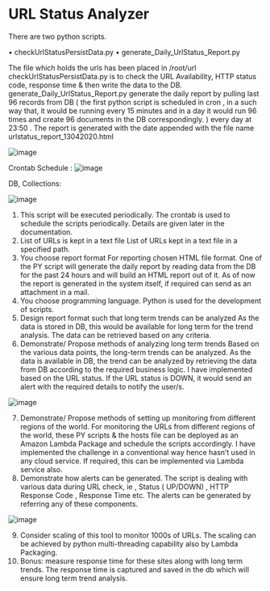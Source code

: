 # URL Status Analyzer

There are two python scripts. 

•	checkUrlStatusPersistData.py
•	generate_Daily_UrlStatus_Report.py

The file which holds the urls has been placed in /root/url 
checkUrlStatusPersistData.py is to check the URL Availability, HTTP status code, response time & then write the data to the DB.
generate_Daily_UrlStatus_Report.py generate the daily report by pulling last 96 records from DB ( the first python script is scheduled in cron , in a such way that, it would be running every 15 minutes and in a day it would run 96 times and create 96 documents in the DB correspondingly. ) every day at 23:50 .
The report is generated with the date appended with the file name urlstatus_report_13042020.html

![image](https://github.com/emjeev/URL-Status-Analyzer/assets/61203867/06dd563c-951e-4b12-8d4f-cdb816b38333)


Crontab Schedule :
![image](https://github.com/emjeev/URL-Status-Analyzer/assets/61203867/bc42836f-a43c-4567-a6c4-58b9cfce9ac2)

 
DB, Collections:

![image](https://github.com/emjeev/URL-Status-Analyzer/assets/61203867/f816f80c-2587-48a8-8cc9-de01b498bb9a)

1.	This script will be executed periodically.
    The crontab is used to schedule the scripts periodically. Details are given later in the documentation.
2.	List of URLs is kept in a text file
   List of URLs kept in a text file in a specified path.
3.	You choose report format
For reporting chosen HTML file format.  One of the PY script will generate the daily report by reading data from the DB for the past 24 hours and will build an HTML report out of it. As of now the report is generated in the system itself, if required can send as an attachment in a mail.
4.	You choose programming language.
   Python is used for the development of scripts.
5.	Design report format such that long term trends can be analyzed
   As the data is stored in DB, this would be available for long term for the trend analysis. The data can be retrieved based on any criteria. 
6.	Demonstrate/ Propose methods of analyzing long term trends
   Based on the various data points, the long-term trends can be analyzed. As the data is available in DB, the trend can be analyzed by retrieving the data from DB according to the required business logic. I have implemented based on the URL status. If the URL status is DOWN, it would send an alert with the required details to notify the user/s.

![image](https://github.com/emjeev/URL-Status-Analyzer/assets/61203867/5eeabc63-008b-44b0-9ce7-aa1c03d696e1)

7.	Demonstrate/ Propose methods of setting up monitoring from different regions of the world.
   For monitoring the URLs from different regions of the world, these PY scripts & the hosts file can be deployed as an Amazon Lambda Package and schedule the scripts accordingly. I have implemented the challenge in a conventional way hence hasn’t used in any cloud service. If required, this can be implemented via Lambda service also.
8.	Demonstrate how alerts can be generated.
The script is dealing with various data during URL check, ie , Status ( UP/DOWN) , HTTP Response Code , Response Time etc. The alerts can be generated by referring any of these components.

![image](https://github.com/emjeev/URL-Status-Analyzer/assets/61203867/0eef10d4-8068-4e9e-9819-dac68f72556a)

9.	Consider scaling of this tool to monitor 1000s of URLs.
The scaling can be achieved by python multi-threading capability also by Lambda Packaging.
10.	Bonus: measure response time for these sites along with long term trends.
      The response time is captured and saved in the db which will ensure long term trend analysis.





